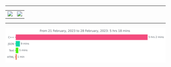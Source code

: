 ***
<table border="0" align="center">
  <tr>
    <td align="center" valign="center"><img src="https://github-readme-stats.vercel.app/api?username=JW5123&show_icons=true&theme=nightowl"></td>
    <td align="center" valign="center"><img src="https://github-readme-stats.vercel.app/api/top-langs/?username=JW5123&theme=nightowl&layout=compact" width="50px"></td>
  </tr>
</table>

***

<img src="https://github.com/JW5123/JW5123/blob/main/images/stat.svg" alt="JW5123 WakaTime Activity">
